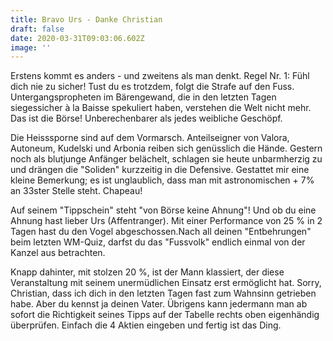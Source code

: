 ```yaml
---
title: Bravo Urs - Danke Christian
draft: false
date: 2020-03-31T09:03:06.602Z
image: ''
---
```

Erstens kommt es anders - und zweitens als man denkt. Regel Nr. 1: Fühl dich nie zu sicher! Tust du es trotzdem, folgt die Strafe auf den Fuss. Untergangspropheten im Bärengewand, die in den letzten Tagen siegessicher à la Baisse spekuliert haben, verstehen die Welt nicht mehr. Das ist die Börse! Unberechenbarer als jedes weibliche Geschöpf. 

Die Heisssporne sind auf dem Vormarsch. Anteilseigner von Valora, Autoneum, Kudelski und Arbonia reiben sich genüsslich die Hände. Gestern noch als blutjunge Anfänger belächelt, schlagen sie heute unbarmherzig zu und drängen die "Soliden" kurzzeitig in die Defensive. Gestattet mir eine kleine Bemerkung; es ist unglaublich, dass man mit astronomischen + 7% an 33ster Stelle steht. Chapeau!

Auf seinem "Tippschein" steht "von Börse keine Ahnung"! Und ob du eine Ahnung hast lieber Urs (Affentranger). Mit einer Performance von 25 % in 2 Tagen hast du den Vogel abgeschossen.Nach all deinen "Entbehrungen" beim letzten WM-Quiz, darfst du das "Fussvolk" endlich einmal von der Kanzel aus betrachten.

Knapp dahinter, mit stolzen 20 %, ist der Mann klassiert, der diese Veranstaltung mit seinem unermüdlichen Einsatz erst ermöglicht hat. Sorry, Christian, dass ich dich in den letzten Tagen fast zum Wahnsinn getrieben habe. Aber du kennst ja deinen Vater. Übrigens kann jedermann man ab sofort die Richtigkeit seines Tipps auf der Tabelle rechts oben eigenhändig überprüfen. Einfach die 4 Aktien eingeben und fertig ist das Ding.